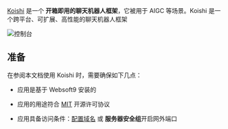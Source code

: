 [Koishi](https://koishi.chat) 是一个 **开箱即用的聊天机器人框架**，它被用于 AIGC  等场景。Koishi 是一个跨平台、可扩展、高性能的聊天机器人框架


![控制台](https://libs.websoft9.com/Websoft9/DocsPicture/zh/koishi/koishi-gui-websoft9.png)


## 准备

在参阅本文档使用 Koishi 时，需要确保如下几点：

- 应用是基于 Websoft9 安装的

- 应用的用途符合 [MIT](https://opensource.org/licenses/MIT) 开源许可协议

- 应用具备访问条件：[配置域名](./domain-set) 或 **服务器安全组**开启网外端口